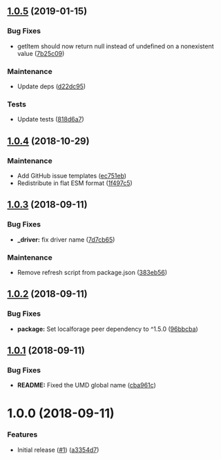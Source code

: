 ## [1.0.5](https://github.com/Alorel/localforage-driver-memory/compare/1.0.4...1.0.5) (2019-01-15)


### Bug Fixes

* getItem should now return null instead of undefined on a nonexistent value ([7b25c09](https://github.com/Alorel/localforage-driver-memory/commit/7b25c09))


### Maintenance

* Update deps ([d22dc95](https://github.com/Alorel/localforage-driver-memory/commit/d22dc95))


### Tests

* Update tests ([818d6a7](https://github.com/Alorel/localforage-driver-memory/commit/818d6a7))

## [1.0.4](https://github.com/Alorel/localforage-driver-memory.git/compare/1.0.3...1.0.4) (2018-10-29)


### Maintenance

* Add GitHub issue templates ([ec751eb](https://github.com/Alorel/localforage-driver-memory.git/commit/ec751eb))
* Redistribute in flat ESM format ([1f497c5](https://github.com/Alorel/localforage-driver-memory.git/commit/1f497c5))

## [1.0.3](https://github.com/Alorel/localforage-driver-memory/compare/1.0.2...1.0.3) (2018-09-11)


### Bug Fixes

* **_driver:** fix driver name ([7d7cb65](https://github.com/Alorel/localforage-driver-memory/commit/7d7cb65))


### Maintenance

* Remove refresh script from package.json ([383eb56](https://github.com/Alorel/localforage-driver-memory/commit/383eb56))

## [1.0.2](https://github.com/Alorel/localforage-driver-memory/compare/1.0.1...1.0.2) (2018-09-11)


### Bug Fixes

* **package:** Set localforage peer dependency to ^1.5.0 ([96bbcba](https://github.com/Alorel/localforage-driver-memory/commit/96bbcba))

## [1.0.1](https://github.com/Alorel/localforage-driver-memory/compare/1.0.0...1.0.1) (2018-09-11)


### Bug Fixes

* **README:** Fixed the UMD global name ([cba961c](https://github.com/Alorel/localforage-driver-memory/commit/cba961c))

# 1.0.0 (2018-09-11)


### Features

* Initial release ([#1](https://github.com/Alorel/localforage-driver-memory/issues/1)) ([a3354d7](https://github.com/Alorel/localforage-driver-memory/commit/a3354d7))
